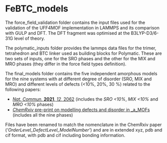 # FeBTC_models

The force_field_validation folder contains the input files used for the validation of the UFF4MOF implementation in LAMMPS and its comparison with GULP and DFT. The DFT fragment was optimised at the B3LYP-D3/6-31G level of theory.

The polymatic_inputs folder provides the lammps data files for the trimer, tetrahedron and BTC linker used as building blocks for Polymatic. These are two sets of inputs, one for the SRO phases and the other for the MIX and MRO phases (they differ in the force field types definition).

The final_models folder contains the five independent amorphous models for the nine systems with at different degree of disorder (SRO, MIX and MRO) and different levels of defects (<10%, 20%, 30 %) related to the following papers:
- [_Nat._ _Commun._ **2021**, _12_, 2062](https://www.nature.com/articles/s41467-021-22218-9) (includes the _SRO <10%_, _MIX <10%_ and _MRO <10%_ phases)
- [_ChemRxiv_ pre-print on modelling defects and disorder in _a_MOFs](https://chemrxiv.org/engage/chemrxiv/article-details/6286b0ed43d1f01722324bdc) (includes all the nine phases)

Files have been renamed to match the nomenclature in the ChemRxiv paper (_'OrderLevel_DefectLevel_ModelNumber'_) and are in extended xyz, pdb and cif format, with pdb and cif including bonding information.  